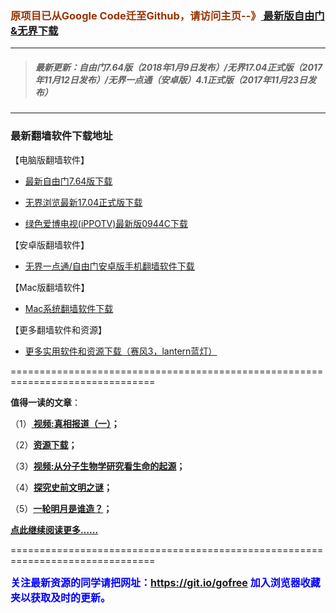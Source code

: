 <h3><font color="#993300"> 原项目已从Google Code迁至Github，请访问主页--》<a href="https://github.com/sglfree/freesky/wiki/%E8%87%AA%E7%94%B1%E9%97%A8%E6%9C%80%E6%96%B0%E7%89%88%E4%B8%8B%E8%BD%BD-%E6%97%A0%E7%95%8C%E6%B5%8F%E8%A7%88%E6%9C%80%E6%96%B0%E6%AD%A3%E5%BC%8F%E7%89%88%E4%B8%8B%E8%BD%BD-%E7%BF%BB%E5%A2%99%E8%BD%AF%E4%BB%B6%E4%B8%8B%E8%BD%BD" target="_blank"> 最新版自由门&无界下载</a></font></h3>

***
>##### 最新更新：自由门7.64版（2018年1月9日发布）/无界17.04正式版（2017年11月12日发布）/无界一点通（安卓版）4.1正式版（2017年11月23日发布）
***

### 最新翻墙软件下载地址

【电脑版翻墙软件】

* <p><a href="https://d3bpb596z2msyb.cloudfront.net/free-dom-men-latest-release/" target="_blank">最新自由门7.64版下载</a></p>
* <p><a href="https://d3bpb596z2msyb.cloudfront.net/wu-jie-latest-release/" target="_blank">无界浏览最新17.04正式版下载</a></p>
* <p><a href="https://d3bpb596z2msyb.cloudfront.net/ippo-tv-latest-release/" target="_blank">绿色爱博电视(iPPOTV)最新版0944C下载</a></p>

【安卓版翻墙软件】

* <p><a href="https://d3bpb596z2msyb.cloudfront.net/mobile-twit-ter-face-book/" target="_blank">无界一点通/自由门安卓版手机翻墙软件下载</a></p>

【Mac版翻墙软件】

* <p><a href="https://d3bpb596z2msyb.cloudfront.net/freemen-on-mac/" target="_blank">Mac系统翻墙软件下载</a></p>

【更多翻墙软件和资源】

* <p><a href="https://d3bpb596z2msyb.cloudfront.net/res-download/" target="_blank">更多实用软件和资源下载（赛风3，lantern蓝灯）</a></p>
<p>===============================================================================</p>
<p><strong>值得一读的文章</strong>：</p>
<p>（1）<strong><a href="http://skiph.auraria.org/go/truth" target="_blank"> 视频:真相报道（一）</a>；</strong></p>
<p>（2）<strong><a href="http://skiph.auraria.org/res-download/" target="_blank">资源下载</a>；</strong></p>
<p>（3）<strong><a href="http://skiph.auraria.org/go/biology" target="_blank">视频:从分子生物学研究看生命的起源</a>；</strong></p>
<p>（4）<strong><a href="http://skiph.auraria.org/go/discovery" target="_blank">探究史前文明之谜</a>；</strong></p>
<p>（5）<strong><a href="http://skiph.auraria.org/go/moon" target="_blank">一轮明月是谁造？</a>；</strong></p>
<p><strong><a href="http://skiph.auraria.org/" target="_blank">点此继续阅读更多……</a></strong></p>
<p>===============================================================================</p>
<font color="blue" size="3"><strong>关注最新资源的同学请把网址：<font color="#993300"><a href="https://git.io/gofree" target="_blank">https://git.io/gofree</a> </font>加入浏览器收藏夹以获取及时的更新。</strong></font>

